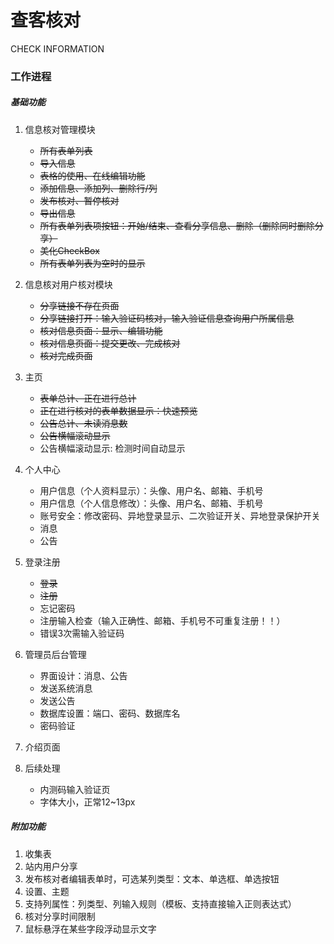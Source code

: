 # 查客核对
CHECK INFORMATION

### 工作进程
##### 基础功能
1. 信息核对管理模块
   * ~~所有表单列表~~
   * ~~导入信息~~
   * ~~表格的使用、在线编辑功能~~
   * ~~添加信息、添加列、删除行/列~~
   * ~~发布核对、暂停核对~~
   * ~~导出信息~~
   * ~~所有表单列表项按钮：开始/结束、查看分享信息、删除（删除同时删除分享）~~
   * ~~美化CheckBox~~
   * ~~所有表单列表为空时的显示~~

2. 信息核对用户核对模块
   * ~~分享链接不存在页面~~
   * ~~分享链接打开：输入验证码核对，输入验证信息查询用户所属信息~~
   * ~~核对信息页面：显示、编辑功能~~
   * ~~核对信息页面：提交更改、完成核对~~
   * ~~核对完成页面~~

3. 主页
   * ~~表单总计、正在进行总计~~
   * ~~正在进行核对的表单数据显示：快速预览~~
   * ~~公告总计、未读消息数~~
   * ~~公告横幅滚动显示~~
   * 公告横幅滚动显示: 检测时间自动显示

4. 个人中心
   * 用户信息（个人资料显示）：头像、用户名、邮箱、手机号
   * 用户信息（个人信息修改）：头像、用户名、邮箱、手机号
   * 账号安全：修改密码、异地登录显示、二次验证开关、异地登录保护开关
   * 消息
   * 公告
    
5. 登录注册
   * ~~登录~~
   * ~~注册~~
   * 忘记密码
   * 注册输入检查（输入正确性、邮箱、手机号不可重复注册！！）
   * 错误3次需输入验证码

6. 管理员后台管理
   * 界面设计：消息、公告
   * 发送系统消息
   * 发送公告
   * 数据库设置：端口、密码、数据库名
   * 密码验证
   
7. 介绍页面

8. 后续处理
   * 内测码输入验证页
   * 字体大小，正常12~13px

##### 附加功能
1. 收集表
2. 站内用户分享
3. 发布核对者编辑表单时，可选某列类型：文本、单选框、单选按钮
4. 设置、主题
5. 支持列属性：列类型、列输入规则（模板、支持直接输入正则表达式）
6. 核对分享时间限制
7. 鼠标悬浮在某些字段浮动显示文字
